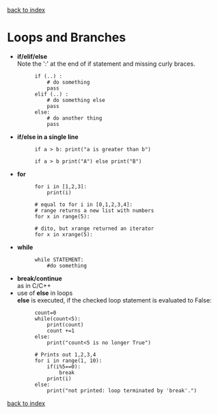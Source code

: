 [back to index](README.md)

# Loops and Branches

* **if/elif/else**  
    Note the ':' at the end of if statement and missing curly braces.
```
         if (..) :
             # do something
             pass
         elif (..) :
             # do something else
             pass
         else:
             # do another thing
             pass
```
* **if/else in a single line**
```
         if a > b: print("a is greater than b")

         if a > b print("A") else print("B")
```
* **for**
```
         for i in [1,2,3]:
             print(i)

         # equal to for i in [0,1,2,3,4]:
         # range returns a new list with numbers
         for x in range(5):

         # dito, but xrange returned an iterator
         for x in xrange(5):
```
* **while**
```
         while STATEMENT:
             #do something
```
* **break/continue**  
as in C/C++
* use of **else** in loops  
**else** is executed, if the checked loop statement is evaluated to False:
```
         count=0
         while(count<5):
             print(count)
             count +=1
         else:
             print("count<5 is no longer True")
         
         # Prints out 1,2,3,4
         for i in range(1, 10):
             if(i%5==0):
                 break
             print(i)
         else:
             print("not printed: loop terminated by 'break'.")
```

[back to index](README.md)
